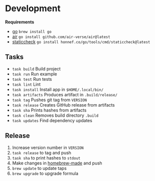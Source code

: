 # Development

**Requirements**

- [go](https://go.dev/) `brew install go`
- [air](https://github.com/cosmtrek/air) `go install github.com/air-verse/air@latest`
- [staticcheck]() `go install honnef.co/go/tools/cmd/staticcheck@latest`

## Tasks

- `task build` Build project
- `task run` Run example
- `task test` Run tests
- `task lint` Lint
- `task install` Install app in `$HOME/.local/bin/`
- `task artifacts` Produces artifact in `.build/release/`
- `task tag` Pushes git tag from `VERSION`
- `task release` Creates GitHub release from artifacts
- `task sha` Prints hashes from artifacts
- `task clean` Removes build directory `.build`
- `task updates` Find dependency updates

## Release

1. Increase version number in `VERSION`
2. `task release` to tag and push
3. `task sha` to print hashes to `stdout`
4. Make changes in [homebrew-made](https://github.com/oschrenk/homebrew-made) and push
5. `brew update` to update taps
6. `brew upgrade` to upgrade formula
